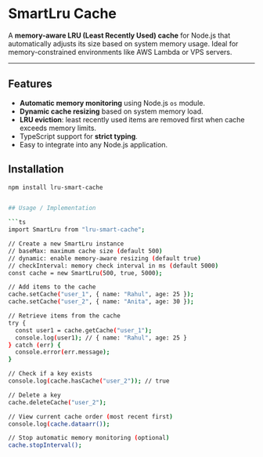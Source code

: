 # SmartLru Cache

A **memory-aware LRU (Least Recently Used) cache** for Node.js that automatically adjusts its size based on system memory usage. Ideal for memory-constrained environments like AWS Lambda or VPS servers.

---

## Features

- **Automatic memory monitoring** using Node.js `os` module.
- **Dynamic cache resizing** based on system memory load.
- **LRU eviction**: least recently used items are removed first when cache exceeds memory limits.
- TypeScript support for **strict typing**.
- Easy to integrate into any Node.js application.

## Installation

````bash
npm install lru-smart-cache


## Usage / Implementation

```ts
import SmartLru from "lru-smart-cache";

// Create a new SmartLru instance
// baseMax: maximum cache size (default 500)
// dynamic: enable memory-aware resizing (default true)
// checkInterval: memory check interval in ms (default 5000)
const cache = new SmartLru(500, true, 5000);

// Add items to the cache
cache.setCache("user_1", { name: "Rahul", age: 25 });
cache.setCache("user_2", { name: "Anita", age: 30 });

// Retrieve items from the cache
try {
  const user1 = cache.getCache("user_1");
  console.log(user1); // { name: "Rahul", age: 25 }
} catch (err) {
  console.error(err.message);
}

// Check if a key exists
console.log(cache.hasCache("user_2")); // true

// Delete a key
cache.deleteCache("user_2");

// View current cache order (most recent first)
console.log(cache.dataarr());

// Stop automatic memory monitoring (optional)
cache.stopInterval();
````
